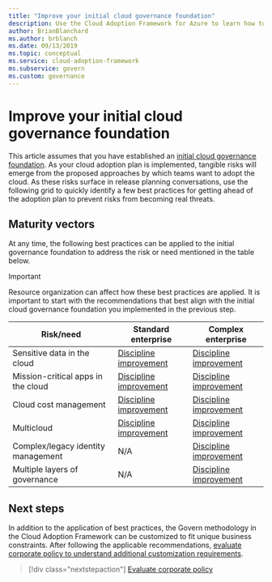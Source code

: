 ```yaml
---
title: "Improve your initial cloud governance foundation"
description: Use the Cloud Adoption Framework for Azure to learn how to incrementally improve your initial cloud governance foundation.
author: BrianBlanchard
ms.author: brblanch
ms.date: 09/13/2019
ms.topic: conceptual
ms.service: cloud-adoption-framework
ms.subservice: govern
ms.custom: governance
---
```


# Improve your initial cloud governance foundation

This article assumes that you have established an [initial cloud governance foundation](./initial-foundation.md). As your cloud adoption plan is implemented, tangible risks will emerge from the proposed approaches by which teams want to adopt the cloud. As these risks surface in release planning conversations, use the following grid to quickly identify a few best practices for getting ahead of the adoption plan to prevent risks from becoming real threats.

## Maturity vectors

At any time, the following best practices can be applied to the initial governance foundation to address the risk or need mentioned in the table below.

> [!IMPORTANT]
> Resource organization can affect how these best practices are applied. It is important to start with the recommendations that best align with the initial cloud governance foundation you implemented in the previous step.

| Risk/need | Standard enterprise | Complex enterprise |
|---|---|---|
| Sensitive data in the cloud | [Discipline improvement](./guides/standard/security-baseline-improvement.md) | [Discipline improvement](./guides/complex/security-baseline-improvement.md) |
| Mission-critical apps in the cloud | [Discipline improvement](./guides/standard/resource-consistency-improvement.md) | [Discipline improvement](./guides/complex/resource-consistency-improvement.md) |
| Cloud cost management | [Discipline improvement](./guides/standard/cost-management-improvement.md) | [Discipline improvement](./guides/complex/cost-management-improvement.md) |
| Multicloud | [Discipline improvement](./guides/standard/multicloud-improvement.md) | [Discipline improvement](./guides/complex/multicloud-improvement.md) |
| Complex/legacy identity management | N/A | [Discipline improvement](./guides/complex/identity-baseline-improvement.md) |
| Multiple layers of governance | N/A | [Discipline improvement](./guides/complex/multiple-layers-of-governance.md) |

## Next steps

In addition to the application of best practices, the Govern methodology in the Cloud Adoption Framework can be customized to fit unique business constraints. After following the applicable recommendations, [evaluate corporate policy to understand additional customization requirements](./corporate-policy.md).

> [!div class="nextstepaction"]
> [Evaluate corporate policy](./corporate-policy.md)
